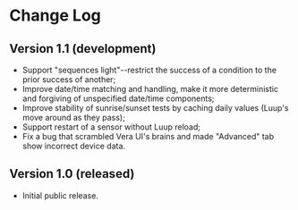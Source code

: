 # Change Log #

## Version 1.1 (development) ##

* Support "sequences light"--restrict the success of a condition to the prior success of another;
* Improve date/time matching and handling, make it more deterministic and forgiving of unspecified date/time components;
* Improve stability of sunrise/sunset tests by caching daily values (Luup's move around as they pass);
* Support restart of a sensor without Luup reload;
* Fix a bug that scrambled Vera UI's brains and made "Advanced" tab show incorrect device data.

## Version 1.0 (released) ##

* Initial public release.